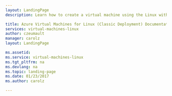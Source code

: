 ```yaml
---
layout: LandingPage
description: Learn how to create a virtual machine using the Linux with a classic deployment.

title: Azure Virtual Machines for Linux (Classic Deployment) Documentation | Microsoft Docs
services: virtual-machines-linux
author: czeumault
manager: carolz
layout: LandingPage

ms.assetid:
ms.service: virtual-machines-linux
ms.tgt_pltfrm: na
ms.devlang: na
ms.topic: landing-page
ms.date: 01/23/2017
ms.author: carolz

---
```


